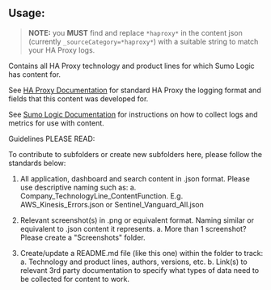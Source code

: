 ## Usage:

> **NOTE:** you **MUST** find and replace `*haproxy*` in the content json (currently `_sourceCategory=*haproxy*`) with a suitable string to match your HA Proxy logs.


Contains all HA Proxy technology and product lines for which Sumo Logic has content for.

See [HA Proxy Documentation](https://www.haproxy.com/blog/haproxy-log-customization/) for standard HA Proxy the logging format and fields that this content was developed for.

See [Sumo Logic Documentation](https://help.sumologic.com/) for instructions on how to collect logs and metrics for use with content.

Guidelines PLEASE READ:

To contribute to subfolders or create new subfolders here, please follow the standards below:

1. All application, dashboard and search content in .json format. Please use descriptive naming such as:
   a. Company_TechnologyLine_ContentFunction. E.g. AWS_Kinesis_Errors.json or Sentinel_Vanguard_All.json

2. Relevant screenshot(s) in .png or equivalent format. Naming similar or equivalent to .json content it represents.
   a. More than 1 screenshot? Please create a "Screenshots" folder.

3. Create/update a README.md file (like this one) within the folder to track:
   a. Technology and product lines, authors, versions, etc.
   b. Link(s) to relevant 3rd party documentation to specify what types of data need to be collected for content to work.

